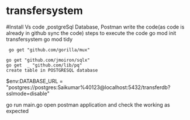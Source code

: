 # transfersystem


#Install Vs code ,postgreSql Database, Postman
  write the code(as code is already in github sync the code)
  steps to execute the code 
     go mod init transfersystem
     go mod tidy 

     go get "github.com/gorilla/mux"

    go get "github.com/jmoiron/sqlx"
    go get 	_ "github.com/lib/pq"
    create table in POSTGRESQL database

$env:DATABASE_URL = "postgres://postgres:Saikumar%40123@localhost:5432/transferdb?sslmode=disable"

go run main.go
open postman application  and check the working as expected

  
